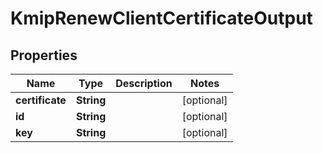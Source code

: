 

# KmipRenewClientCertificateOutput


## Properties

Name | Type | Description | Notes
------------ | ------------- | ------------- | -------------
**certificate** | **String** |  |  [optional]
**id** | **String** |  |  [optional]
**key** | **String** |  |  [optional]



